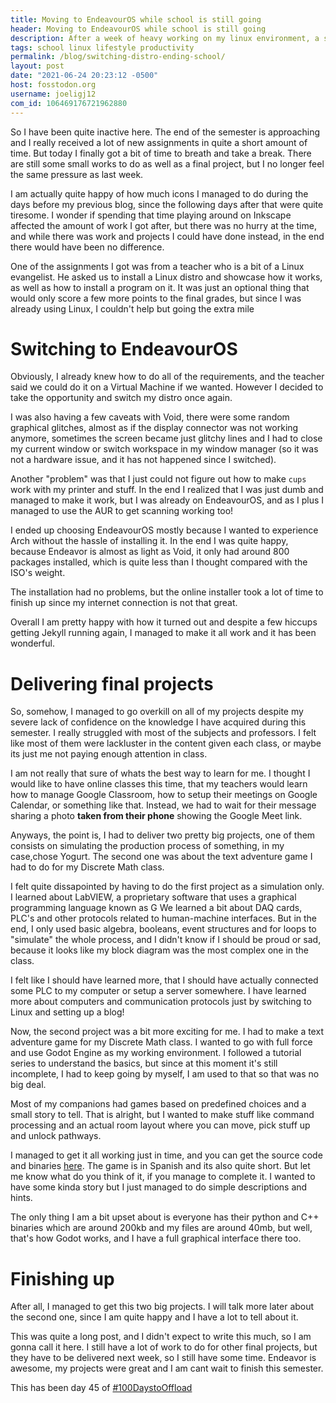 ```yaml
---
title: Moving to EndeavourOS while school is still going
header: Moving to EndeavourOS while school is still going
description: After a week of heavy working on my linux environment, a school assignment inspired me to switch my distro. Right after that, school got harder than expected 
tags: school linux lifestyle productivity 
permalink: /blog/switching-distro-ending-school/ 
layout: post 
date: "2021-06-24 20:23:12 -0500" 
host: fosstodon.org 
username: joeligj12 
com_id: 106469176721962880
--- 
```


So I have been quite inactive here. The end of the semester is approaching and I really received a lot of new assignments in quite a short amount of time. But today I finally got a bit of time to breath and take a break. There are still some small works to do as well as a final project, but I no longer feel the same pressure as last week.

I am actually quite happy of how much icons I managed to do during the days before my previous blog, since the following days after that were quite tiresome. I wonder if spending that time playing around on Inkscape affected the amount of work I got after, but there was no hurry at the time, and while there was work and projects I could have done instead, in the end there would have been no difference. 

One of the assignments I got was from a teacher who is a bit of a Linux evangelist. He asked us to install a Linux distro and showcase how it works, as well as how to install a program on it. It was just an optional thing that would only score a few more points to the final grades, but since I was already using Linux, I couldn't help but going the extra mile

# Switching to EndeavourOS 

Obviously, I already knew how to do all of the requirements, and the teacher said we could do it on a Virtual Machine if we wanted. However I decided to take the opportunity and switch my distro once again. 

I was also having a few caveats with Void, there were some random graphical glitches, almost as if the display connector was not working anymore, sometimes the screen became just glitchy lines and I had to close my current window or switch workspace in my window manager (so it was not a hardware issue, and it has not happened since I switched).

Another "problem" was that I just could not figure out how to make `cups` work with my printer and stuff. In the end I realized that I was just dumb and managed to make it work, but I was already on EndeavourOS, and as I plus I managed to use the AUR to get scanning working too!

I ended up choosing EndeavourOS mostly because I wanted to experience Arch without the hassle of installing it. In the end I was quite happy, because Endeavor is almost as light as Void, it only had around 800 packages installed, which is quite less than I thought compared with the ISO's weight.

The installation had no problems, but the online installer took a lot of time to finish up since my internet connection is not that great. 

Overall I am pretty happy with how it turned out and despite a few hiccups getting Jekyll running again, I managed to make it all work and it has been wonderful.

# Delivering final projects

So, somehow, I managed to go overkill on all of my projects despite my severe lack of confidence on the knowledge I have acquired during this semester. I really struggled with most of the subjects and professors. I felt like most of them were lackluster in the content given each class, or maybe its just me not paying enough attention in class. 

I am not really that sure of whats the best way to learn for me. I thought I would like to have online classes this time, that my teachers would learn how to manage Google Classroom, how to setup their meetings on Google Calendar, or something like that. Instead, we had to wait for their message sharing a photo **taken from their phone** showing the Google Meet link.

Anyways, the point is, I had to deliver two pretty big projects, one of them consists on simulating the production process of something, in my case,chose Yogurt. The second one was about the text adventure game I had to do for my Discrete Math class.

I felt quite dissapointed by having to do the first project as a simulation only. I learned about LabVIEW, a proprietary software that uses a graphical programming language known as G  We learned a bit about DAQ cards, PLC's and other protocols related to human-machine interfaces. But  in the end, I only used basic algebra, booleans, event structures and for loops to "simulate" the whole process, and I didn't know if I should be proud or sad, because it looks like my block diagram was the most complex one in the class. 

I felt like I should have learned more, that I should have actually connected some PLC to my computer or setup a server somewhere. I have learned more about computers and communication protocols just by switching to Linux and setting up a blog!

Now, the second project was a bit more exciting for me. I had to make a text adventure game for my Discrete Math class. I wanted to go with full force and use Godot Engine as my working environment. I followed a tutorial series to understand the basics, but since at this moment it's still incomplete, I had to keep going by myself, I am used to that so that was no big deal.

Most of my companions had games based on predefined choices and a small story to tell. That is alright, but I wanted to make stuff like command processing and an actual room layout where you can move, pick stuff up and unlock pathways. 

I managed to get it all working just in time, and you can get the source code and binaries [here](https://github.com/joelchrono12/text-adventure-project). The game is in Spanish and its also quite short. But let me know what do you think of it, if you manage to complete it. I wanted to have some kinda story but I just managed to do simple descriptions and hints. 

The only thing I am a bit upset about is everyone has their python and C++ binaries which are around 200kb and my files are around 40mb, but well, that's how Godot works, and I have a full graphical interface there too.

# Finishing up

After all, I managed to get this two big projects. I will talk more later about the second one, since I am quite happy and I have a lot to tell about it. 

This was quite a long post, and I didn't expect to write this much, so I am gonna call it here. I still have a lot of work to do for other final projects, but they have to be delivered next week, so I still have some time. Endeavor is awesome, my projects were great and I am cant wait to finish this semester. 

This has been day 45 of [#100DaystoOffload](https://100DaystoOffload.com)


